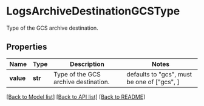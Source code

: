 # LogsArchiveDestinationGCSType

Type of the GCS archive destination.

## Properties

| Name      | Type    | Description                          | Notes                                       |
| --------- | ------- | ------------------------------------ | ------------------------------------------- |
| **value** | **str** | Type of the GCS archive destination. | defaults to "gcs", must be one of ["gcs", ] |

[[Back to Model list]](README.md#documentation-for-models) [[Back to API list]](README.md#documentation-for-api-endpoints) [[Back to README]](README.md)
